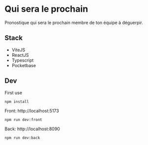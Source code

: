 # Qui sera le prochain

Pronostique qui sera le prochain membre de ton équipe à déguerpir.

## Stack

- ViteJS
- ReactJS
- Typescript
- Pocketbase

## Dev

First use

    npm install

Front: http://localhost:5173

    npm run dev:front

Back: http://localhost:8090

    npm run dev:back